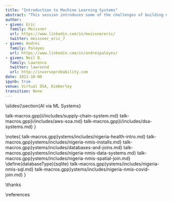 ```yaml
---
title: "Introduction to Machine Learning Systems"
abstract: "This session introduces some of the challenges of building machine learning data systems. It will introduce you to concepts around joining of databases together. The storage and manipulation of data is at the core of machine learning systems and data science. The goal of this notebook is to introduce the reader to these concepts, not to authoritatively answer any questions about the state of Nigerian health facilities or Covid19, but it may give you ideas about how to try and do that in your own country."
author:
- given: Eric
  family: Meissner
  url: https://www.linkedin.com/in/meissnereric/
  twitter: meissner_eric_7 
- given: Andrei
  family: Paleyes
  url: https://www.linkedin.com/in/andreipaleyes/
- given: Neil D.
  family: Lawrence
  twitter: lawrennd
  url: http://inverseprobability.com
date: 2021-10-06
ipynb: true
venue: Virtual DSA, Kimberley
transition: None
---
```



\slides{\section{AI via ML Systems}

talk-macros.gpp}i/includes/supply-chain-system.md}
talk-macros.gpp}i/includes/aws-soa.md}
talk-macros.gpp}i/includes/dsa-systems.md}
}

\notes{
talk-macros.gpp}ystems/includes/nigeria-health-intro.md}
talk-macros.gpp}ystems/includes/nigeria-nmis-installs.md}
talk-macros.gpp}ystems/includes/databases-and-joins.md}
talk-macros.gpp}ystems/includes/nigeria-nmis-data-systems.md}
talk-macros.gpp}ystems/includes/nigeria-nmis-spatial-join.md}
\define{databaseType}{sqlite}
talk-macros.gpp}ystems/includes/nigeria-nmis-sql.md}
talk-macros.gpp}ystems/includes/nigeria-nmis-covid-join.md}
}

\thanks

\references
